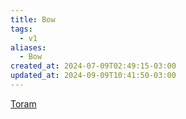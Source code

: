```yaml
---
title: Bow
tags:
  - v1
aliases:
  - Bow
created_at: 2024-07-09T02:49:15-03:00
updated_at: 2024-09-09T10:41:50-03:00
---
```


[Toram](../../../../atomos/2024/07/26/Toram.md)